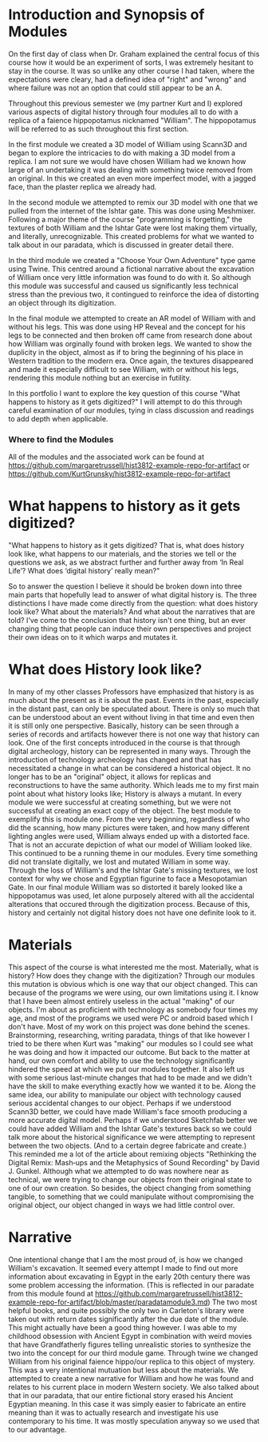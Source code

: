 # Introduction and Synopsis of Modules

On the first day of class when Dr. Graham explained the central focus of this course how it would be an experiment of sorts, I was extremely hesitant to stay in the course. It was so unlike any other course I had taken, where the expectations were cleary, had a defined idea of "right" and "wrong" and where failure was not an option that could still appear to be an A. 

Throughout this previous semester we (my partner Kurt and I) explored various aspects of digital history through four modules all to do with a replica of a faience hippopotamus nicknamed "William". The hippopotamus will be referred to as such throughout this first section. 

In the first module we created a 3D model of William using Scann3D and began to explore the intricacies to do with making a 3D model from a replica. I am not sure we would have chosen William had we known how large of an undertaking it was dealing with something twice removed from an original. In this we created an even more imperfect model, with a jagged face, than the plaster replica we already had.

In the second module we attempted to remix our 3D model with one that we pulled from the internet of the Ishtar gate. This was done using Meshmixer. Following a major theme of the course "programming is forgetting," the textures of both William and the Ishtar Gate were lost making them virtually, and literally, unrecognizable. This created problems for what we wanted to talk about in our paradata, which is discussed in greater detail there.

In the third module we created a "Choose Your Own Adventure" type game using Twine. This centred around a fictional narrative about the excavation of William once very little information was found to do with it. So although this module was successful and caused us significantly less technical stress than the previous two, it contingued to reinforce the idea of distorting an object through its digitization.

In the final module we attempted to create an AR model of William with and without his legs. This was done using HP Reveal and the concept for his legs to be connected and then broken off came from research done about how William was orginally found with broken legs. We wanted to show the duplicity in the object, almost as if to bring the beginning of his place in Western tradition to the modern era. Once again, the textures disappeared and made it especially difficult to see William, with or without his legs, rendering this module nothing but an exercise in futility.

In this portfolio I want to explore the key question of this course "What happens to history as it gets digitized?" I will attempt to do this through careful examination of our modules, tying in class discussion and readings to add depth when applicable.

### Where to find the Modules
All of the modules and the associated work can be found at https://github.com/margaretrussell/hist3812-example-repo-for-artifact or https://github.com/KurtGrunsky/hist3812-example-repo-for-artifact

# What happens to history as it gets digitized?

"What happens to history as it gets digitized? That is, what does history look like, what happens to our materials, and the stories we tell or the questions we ask, as we abstract further and further away from ‘In Real Life’? What does ‘digital history’ really mean?"

So to answer the question I believe it should be broken down into three main parts that hopefully lead to answer of what digital history is. The three distinctions I have made come directly from the question: what does history look like? What about the materials? And what about the narratives that are told? I've come to the conclusion that history isn't one thing, but an ever changing thing that people can induce their own perspectives and project their own ideas on to it which warps and mutates it. 

# What does History look like?
In many of my other classes Professors have emphasized that history is as much about the present as it is about the past. Events in the past, especially in the distant past, can only be speculated about. There is only so much that can be understood about an event without living in that time and even then it is still only one perspective. Basically, history can be seen through a series of records and artifacts however there is not one way that history can look. One of the first concepts introduced in the course is that through digital archeology, history can be represented in many ways. Through the introduction of technology archeology has changed and that has necessitated a change in what can be considered a historical object. It no longer has to be an "original" object, it allows for replicas and reconstructions to have the same authority. Which leads me to my first main point about what history looks like; History is always a mutant. 
In every module we were successful at creating something, but we were not successful at creating an exact copy of the object. The best module to exemplify this is module one. From the very beginning, regardless of who did the scanning, how many pictures were taken, and how many different lighting angles were used, William always ended up with a distorted face. That is not an accurate depiction of what our model of William looked like. This continued to be a running theme in our modules. Every time something did not translate digitally, we lost and mutated William in some way. Through the loss of William's and the Ishtar Gate's missing textures, we lost context for why we chose and Egyptian figurine to face a Mesopotamian Gate. In our final module William was so distorted it barely looked like a hippopotamus was used, let alone purposely altered with all the accidental alterations that occured through the digitization process. Because of this, history and certainly not digital history does not have one definite look to it. 

# Materials
This aspect of the course is what interested me the most. Materially, what is history? How does they change with the digitization? Through our modules this mutation is obvious which is one way that our object changed. This can because of the programs we were using, our own limitations using it. I know that I have been almost entirely useless in the actual "making" of our objects. I'm about as proficient with technology as somebody four times my age, and most of the programs we used were PC or android based which I don't have. Most of my work on this project was done behind the scenes. Brainstorming, researching, writing paradata, things of that like however I tried to be there when Kurt was "making" our modules so I could see what he was doing and how it impacted our outcome. But back to the matter at hand, our own comfort and ability to use the technology significantly hindered the speed at which we put our modules together. It also left us with some serious last-minute changes that had to be made and we didn't have the skill to make everything exactly how we wanted it to be. Along the same idea, our ability to manipulate our object with technology caused serious accidental changes to our object. Perhaps if we understood Scann3D better, we could have made William's face smooth producing a more accurate digital model. Perhaps if we understood Sketchfab better we could have added William and the Ishtar Gate's textures back so we could talk more about the historical significance we were attempting to represent between the two objects. (And to a certain degree fabricate and create.) This reminded me a lot of the article about remixing objects "Rethinking the Digital Remix: Mash‐ups and the Metaphysics of Sound Recording" by David J. Gunkel. Although what we attempted to do was nowhere near as technical, we were trying to change our objects from their original state to one of our own creation. So besides, the object changing from something tangible, to something that we could manipulate without compromising the original object, our object changed in ways we had little control over. 

# Narrative
One intentional change that I am the most proud of, is how we changed William's excavation. It seemed every attempt I made to find out more information about excavating in Egypt in the early 20th century there was some problem accessing the information. (This is reflected in our paradate from this module found at https://github.com/margaretrussell/hist3812-example-repo-for-artifact/blob/master/paradatamodule3.md) The two most helpful books, and quite possibly the only two in Carleton's library were taken out with return dates significantly after the due date of the module. This might actually have been a good thing however. I was able to my childhood obsession with Ancient Egypt in combination with weird movies that have Grandfatherly figures telling unrealistic stories to synthesize the two into the concept for our third module game. Through twine we changed William from his original faience hippo/our replica to this object of mystery. This was a very intentional mutuation but less about the materials. We attempted to create a new narrative for William and how he was found and relates to his current place in modern Western society. We also talked about that in our paradata, that our entire fictional story erased his Ancient Egyptian meaning. In this case it was simply easier to fabricate an entire meaning than it was to actually research and investigate his use contemporary to his time. It was mostly speculation anyway so we used that to our advantage. 

